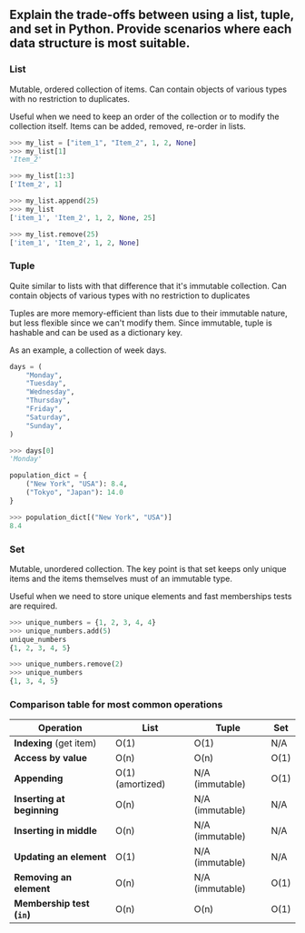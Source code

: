 ## Explain the trade-offs between using a list, tuple, and set in Python. Provide scenarios where each data structure is most suitable.

### List
Mutable, ordered collection of items. Can contain objects of various types with no restriction to duplicates.

Useful when we need to keep an order of the collection or to modify the collection itself. Items can be added, removed, 
re-order in lists.

```python
>>> my_list = ["item_1", "Item_2", 1, 2, None]
>>> my_list[1]
'Item_2'

>>> my_list[1:3]
['Item_2', 1]

>>> my_list.append(25)
>>> my_list
['item_1', 'Item_2', 1, 2, None, 25]

>>> my_list.remove(25)
['item_1', 'Item_2', 1, 2, None]
```

### Tuple
Quite similar to lists with that difference that it's immutable collection. 
Can contain objects of various types with no restriction to duplicates

Tuples are more memory-efficient than lists due to their immutable nature, but less flexible since we can't modify them.
Since immutable, tuple is hashable and can be used as a dictionary key.

As an example, a collection of week days.
```python
days = (
    "Monday",
    "Tuesday",
    "Wednesday",
    "Thursday",
    "Friday",
    "Saturday",
    "Sunday",
)

>>> days[0]
'Monday'

population_dict = {
    ("New York", "USA"): 8.4,
    ("Tokyo", "Japan"): 14.0
}

>>> population_dict[("New York", "USA")]
8.4
```

### Set
Mutable, unordered collection. The key point is that set keeps only unique items and the items themselves must of an 
immutable type.

Useful when we need to store unique elements and fast memberships tests are required. 
```python
>>> unique_numbers = {1, 2, 3, 4, 4}
>>> unique_numbers.add(5)
unique_numbers
{1, 2, 3, 4, 5}

>>> unique_numbers.remove(2)
>>> unique_numbers
{1, 3, 4, 5}
```
### Comparison table for most common operations
| **Operation**             | **List**         | **Tuple**        | **Set**  |
|---------------------------|------------------|------------------|----------|
| **Indexing** (get item)    | O(1)             | O(1)             | N/A      |
| **Access by value**        | O(n)             | O(n)             | O(1)     |
| **Appending**              | O(1) (amortized) | N/A (immutable)  | O(1)     |
| **Inserting at beginning** | O(n)             | N/A (immutable)  | N/A      |
| **Inserting in middle**    | O(n)             | N/A (immutable)  | N/A      |
| **Updating an element**    | O(1)             | N/A (immutable)  | N/A      |
| **Removing an element**    | O(n)             | N/A (immutable)  | O(1)     |
| **Membership test (`in`)** | O(n)             | O(n)             | O(1)     |
